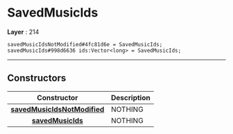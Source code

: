 # SavedMusicIds

**Layer** : 214

```tl
savedMusicIdsNotModified#4fc81d6e = SavedMusicIds;
savedMusicIds#998d6636 ids:Vector<long> = SavedMusicIds;
```

---

## Constructors

| Constructor | Description |
| :---: | :--- |
| [**savedMusicIdsNotModified**](constructor/savedMusicIdsNotModified) | NOTHING |
| [**savedMusicIds**](constructor/savedMusicIds) | NOTHING |